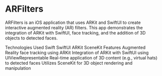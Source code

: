 # ARFilters
ARFilters is an iOS application that uses ARKit and SwiftUI to create interactive augmented reality (AR) filters. This app demonstrates the integration of ARKit with SwiftUI, face tracking, and the addition of 3D objects to detected faces.

Technologies Used
Swift
SwiftUI
ARKit
SceneKit
Features
Augmented Reality face tracking using ARKit
Integration of ARKit with SwiftUI using UIViewRepresentable
Real-time application of 3D content (e.g., virtual hats) to detected faces
Utilizes SceneKit for 3D object rendering and manipulation
